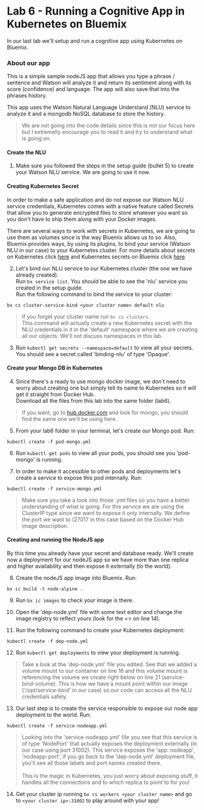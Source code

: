 # Lab 6 - Running a Cognitive App in Kubernetes on Bluemix

In our last lab we'll setup and run a cognitive app using Kubernetes on Bluemix.

### About our app

This is a simple sample nodeJS app that allows you type a phrase / sentence and Watson will analyze it and return its sentiment along with its score (confidence) and language. The app will also save that into the phrases history.

This app uses the Watson Natural Language Understand (NLU) service to analyze it and a mongodb NoSQL database to store the history.

>We are not going into the code details since this is not our focus here but I extremelly encourage you to read it and try to understand what is going on.

#### Create the NLU 

1. Make sure you followed the steps in the setup guide (bullet 5) to create your Watson NLU service. We are going to use it now.

#### Creating Kubernetes Secret

In order to make a safe application and do not expose our Watson NLU service credentials, Kubernetes comes with a native feature called Secrets that allow you to generate encrypted files to store whatever you want so you don't have to ship them along with your Docker images.

There are several ways to work with secrets in Kubernetes, we are going to use them as volumes since is the way Bluemix allows us to so. Also, Bluemix provides ways, by using its plugins, to bind your service (Watson NLU in our case) to your Kubernetes cluster. For more details about secrets on Kubernetes click [here](https://kubernetes.io/docs/concepts/configuration/secret/) and Kubernetes secrets on Bluemix click [here](https://console.bluemix.net/docs/containers/cs_cluster.html#cs_cluster_service)

2. Let's bind our NLU service to our Kubernetes cluster (the one we have already created).<BR>
Run `bx service list`. You should be able to see the 'nlu' service you created in the setup guide.<BR>
Run the following command to bind the service to your cluster:
```
bx cs cluster-service-bind <your cluster name> default nlu
```
>If you forget your cluster name run `bx cs clusters`.<BR>
This command will actually create a new Kubernetes secret with the NLU credentials in it in the 'default' namespace where we are creating all our objects. We'll not discuss namespaces in this lab.

3. Run `kubectl get secrets --namespace=default` to view all your secrets. You should see a secret called 'binding-nlu' of type 'Opaque'.

#### Create your Mongo DB in Kubernetes

4. Since there's a ready to use mongo docker image, we don't need to worry about creating one but simply tell its name to Kubernetes so it will get it straight from Docker Hub.<BR>
Download all the files from this lab into the same folder (lab6).
>If you want, go to [hub.docker.com](https://hub.docker.com) and look for mongo, you should find the same one we'll be using here.

5. From your lab6 folder in your terminal, let's create our Mongo pod. Run:
```
kubectl create -f pod-mongo.yml
```

6. Run `kubectl get pods` to view all your pods, you should see you 'pod-mongo' is running.

7. In order to make it accessible to other pods and deployments let's create a service to expose this pod internally. Run:
```
kubectl create -f service-mongo.yml
```
>Make sure you take a look into those .yml files so you have a better understanding of what is going. For this service we are using the ClusterIP type since we want to expose it only internally. We define the port we want to (27017 in this case based on the Docker Hub image description.

#### Creating and running the NodeJS app

By this time you already have your secret and database ready. We'll create now a deployment for our nodeJS app so we have more than one replica and higher availability and then expose it externally (to the world).

8. Create the nodeJS app image into Bluemix. Run:
```
bx ic build -t node-alpine .
```

9. Run `bx ic images` to check your image is there.

10. Open the 'dep-node.yml' file with some text editor and change the image registry to reflect yours (look for the <> on line 14).

11. Run the following command to create your Kubernetes deployment:
```
kubectl create -f dep-node.yml
```

12. Run `kubectl get deployments` to view your deployment is running.
>Take a look at the 'dep-node.yml' file you edited. See that we added a volume mount to our container on line 16 and this volume mount is referencing the volume we create right below on line 21 (service-bind-volume). This is how we have a mount point within our image ('/opt/service-bind' in our case) so our code can access all the NLU credentials safely.

13. Our last step is to create the service responsible to expose our node app deployment to the world. Run:
```
kubectl create -f service-nodeapp.yml
```
>Looking into the 'service-nodeapp.yml' file you see that this service is of type 'NodePort' that actually exposes the deployment externally (in our case using port 31002). This service exposes the 'app: nodeapp', 'nodeapp-port', if you go back to the 'dep-node.yml' deployment file, you'll see all those labels and port names created there.<BR><BR>
This is the magic in Kubernetes, you just worry about exposing stuff, it handles all the connections and to which replica to  point to for you!

14. Get your cluster ip running `bx cs workers <your cluster name>` and go to `<your cluster ip>:31002` to play around with your app!

